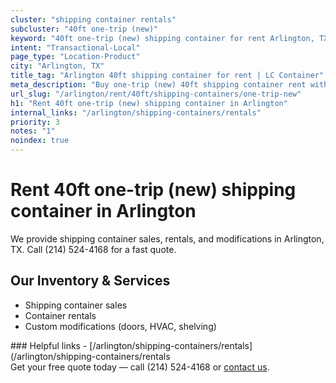 ```yaml
---
cluster: "shipping container rentals"
subcluster: "40ft one-trip (new)"
keyword: "40ft one-trip (new) shipping container for rent Arlington, TX"
intent: "Transactional-Local"
page_type: "Location-Product"
city: "Arlington, TX"
title_tag: "Arlington 40ft shipping container for rent | LC Container"
meta_description: "Buy one-trip (new) 40ft shipping container rent with local delivery in Arlington, TX. LC Container — local Since 2003. Request a fast quote today."
url_slug: "/arlington/rent/40ft/shipping-containers/one-trip-new"
h1: "Rent 40ft one-trip (new) shipping container in Arlington"
internal_links: "/arlington/shipping-containers/rentals"
priority: 3
notes: "1"
noindex: true
---
```


# Rent 40ft one-trip (new) shipping container in Arlington

We provide shipping container sales, rentals, and modifications in Arlington, TX. Call (214) 524-4168 for a fast quote.

## Our Inventory & Services
- Shipping container sales
- Container rentals
- Custom modifications (doors, HVAC, shelving)

<div data-section="internal-links">
### Helpful links
- [/arlington/shipping-containers/rentals](/arlington/shipping-containers/rentals
</div>

<div data-section="cta">
Get your free quote today — call (214) 524-4168 or <a href="/contact">contact us</a>.
</div>

<script type="application/ld+json">{"@context":"https://schema.org","@type":"FAQPage","mainEntity":[{"@type":"Question","name":"How much does delivery cost in Arlington, TX?","acceptedAnswer":{"@type":"Answer","text":"Delivery costs vary by distance and container size. Most deliveries in Arlington, TX range from $150-$300. Call (214) 524-4168 for an exact quote based on your specific location."}},{"@type":"Question","name":"Do you offer financing or payment plans?","acceptedAnswer":{"@type":"Answer","text":"We accept major credit cards, checks, and can discuss commercial terms for bulk purchases. Call (214) 524-4168 to discuss options."}},{"@type":"Question","name":"Can you customize containers in Arlington, TX?","acceptedAnswer":{"@type":"Answer","text":"Yes — we perform modifications like doors, HVAC, insulation, and shelving. Request a custom quote at (214) 524-4168 or via our contact form."}}]}</script>
